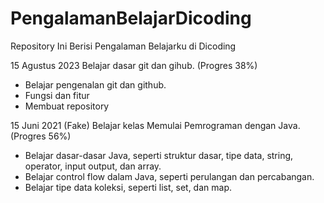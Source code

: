 # PengalamanBelajarDicoding
Repository Ini Berisi Pengalaman Belajarku di Dicoding

15 Agustus 2023
Belajar dasar git dan gihub. (Progres 38%)
* Belajar pengenalan git dan github.
* Fungsi dan fitur
* Membuat repository

15 Juni 2021 (Fake)
Belajar kelas Memulai Pemrograman dengan Java. (Progres 56%)
* Belajar dasar-dasar Java, seperti struktur dasar, tipe data, string, operator, input output, dan array.
* Belajar control flow dalam Java, seperti perulangan dan percabangan.
* Belajar tipe data koleksi, seperti list, set, dan map.
